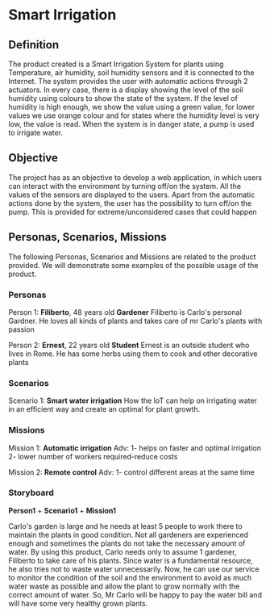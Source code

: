 # Smart Irrigation

## Definition 
The product created is a Smart Irrigation System for plants using Temperature, air humidity, soil humidity sensors and it is connected to the Internet. The system provides the user with automatic actions through 2 actuators. In every case, there is a display showing the level of the soil humidity using colours to show the state of the system. If the level of humidity is high enough, we show the value using a green value, for lower values we use orange colour and for states where the humidity level is very low, the value is read. When the system is in danger state, a pump is used to irrigate water.

## Objective
The project has as an objective to develop a web application, in which users can interact with the environment by turning off/on the system. All the values of the sensors are displayed to the users. Apart from the automatic actions done by the system, the user has the possibility to turn off/on the pump. This is provided for extreme/unconsidered cases that could happen 

## Personas, Scenarios, Missions

The following Personas, Scenarios and Missions are related to the product provided. We will demonstrate some examples of the possible usage of the product.

### Personas

Person 1: **Filiberto**, 48 years old
	**Gardener**
	Filiberto is Carlo's personal Gardner. He loves all kinds of plants and takes care of mr Carlo's plants with passion
	
Person 2: **Ernest**, 22 years old
	**Student**
	Ernest is an outside student who lives in Rome. He has some herbs using them to cook and other decorative plants

### Scenarios

Scenario 1: **Smart water irrigation**
	How the IoT can help on irrigating water in an efficient way and create an optimal for plant growth. 



### Missions

Mission 1: **Automatic irrigation**
	Adv: 
	1- helps on faster and optimal irrigation
	2- lower number of workers required-reduce costs
	
Mission 2: **Remote control**
	Adv:
	1- control different areas at the same time
	
### Storyboard
**Person1** + **Scenario1** + **Mission1**

Carlo's garden is large and he needs at least 5 people to work there to maintain the plants in good condition. Not all gardeners are experienced enough and sometimes the plants do not take the necessary amount of water. By using this product, Carlo needs only to assume 1 gardener, Filiberto to take care of his plants. Since water is a fundamental resource, he also tries not to waste water unnecessarily. Now, he can use our service to monitor the condition of the soil and the environment to avoid as much water waste as possible and allow the plant to grow normally with the correct amount of water. So, Mr Carlo will be happy to pay the water bill and will have some very healthy grown plants.








